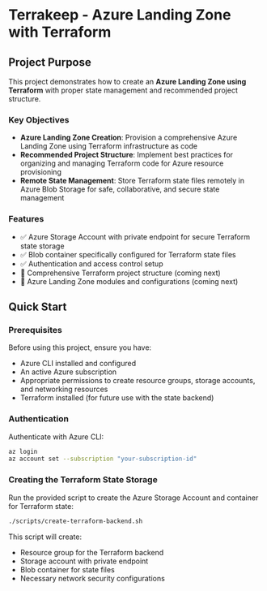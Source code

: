 # Terrakeep - Azure Landing Zone with Terraform

## Project Purpose

This project demonstrates how to create an **Azure Landing Zone using Terraform** with proper state management and recommended project structure.

### Key Objectives

- **Azure Landing Zone Creation**: Provision a comprehensive Azure Landing Zone using Terraform infrastructure as code
- **Recommended Project Structure**: Implement best practices for organizing and managing Terraform code for Azure resource provisioning
- **Remote State Management**: Store Terraform state files remotely in Azure Blob Storage for safe, collaborative, and secure state management

### Features

- ✅ Azure Storage Account with private endpoint for secure Terraform state storage
- ✅ Blob container specifically configured for Terraform state files
- ✅ Authentication and access control setup
- 🚧 Comprehensive Terraform project structure (coming next)
- 🚧 Azure Landing Zone modules and configurations (coming next)

## Quick Start

### Prerequisites

Before using this project, ensure you have:

- Azure CLI installed and configured
- An active Azure subscription
- Appropriate permissions to create resource groups, storage accounts, and networking resources
- Terraform installed (for future use with the state backend)

### Authentication

Authenticate with Azure CLI:

```bash
az login
az account set --subscription "your-subscription-id"
```

### Creating the Terraform State Storage

Run the provided script to create the Azure Storage Account and container for Terraform state:

```bash
./scripts/create-terraform-backend.sh
```

This script will create:
- Resource group for the Terraform backend
- Storage account with private endpoint
- Blob container for state files
- Necessary network security configurations
